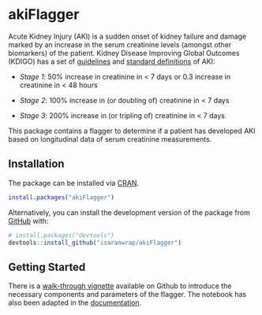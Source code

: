
<!-- README.md is generated from README.Rmd. Please edit that file -->

akiFlagger
==========

<!-- badges: start -->
<!-- badges: end -->

Acute Kidney Injury (AKI) is a sudden onset of kidney failure and damage
marked by an increase in the serum creatinine levels (amongst other
biomarkers) of the patient. Kidney Disease Improving Global Outcomes
(KDIGO) has a set of
[guidelines](https://kdigo.org/guidelines/acute-kidney-injury/) and
[standard
definitions](https://www.ncbi.nlm.nih.gov/pmc/articles/PMC3520085/) of
AKI:

-   *Stage 1*: 50% increase in creatinine in &lt; 7 days or 0.3 increase
    in creatinine in &lt; 48 hours

-   *Stage 2*: 100% increase in (or doubling of) creatinine in &lt; 7
    days

-   *Stage 3*: 200% increase in (or tripling of) creatinine in &lt; 7
    days

This package contains a flagger to determine if a patient has developed
AKI based on longitudinal data of serum creatinine measurements.

Installation
------------

The package can be installed via [CRAN](https://CRAN.R-project.org).

``` r
install.packages("akiFlagger")
```

Alternatively, you can install the development version of the package
from [GitHub](https://github.com/isaranwrap) with:

``` r
# install.packages("devtools")
devtools::install_github("isaranwrap/akiFlagger")
```

Getting Started
---------------

There is a [walk-through
vignette](https://colab.research.google.com/github/isaranwrap/StandardizingAKI/blob/master/GettingStarted.ipynb)
available on Github to introduce the necessary components and parameters
of the flagger. The notebook has also been adapted in the
[documentation](https://akiflagger.readthedocs.io/en/latest/).
